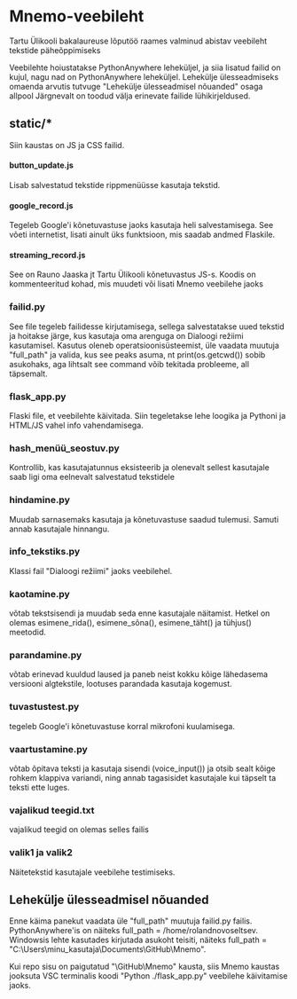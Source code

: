 # Mnemo-veebileht
Tartu Ülikooli bakalaureuse lõputöö raames valminud abistav veebileht tekstide päheõppimiseks

Veebilehte hoiustatakse PythonAnywhere leheküljel, ja siia lisatud failid on kujul, nagu nad on PythonAnywhere leheküljel. Lehekülje ülesseadmiseks omaenda arvutis tutvuge "Lehekülje ülesseadmisel nõuanded" osaga allpool
Järgnevalt on toodud välja erinevate failide lühikirjeldused.

## static/*
Siin kaustas on JS ja CSS failid.
#### button_update.js
Lisab salvestatud tekstide rippmenüüsse kasutaja tekstid.
#### google_record.js
Tegeleb Google'i kõnetuvastuse jaoks kasutaja heli salvestamisega. See võeti internetist, lisati ainult üks funktsioon, mis saadab andmed Flaskile.
#### streaming_record.js
See on Rauno Jaaska jt Tartu Ülikooli kõnetuvastus JS-s. Koodis on kommenteeritud kohad, mis muudeti või lisati Mnemo veebilehe jaoks

### failid.py
See file tegeleb failidesse kirjutamisega, sellega salvestatakse uued tekstid ja hoitakse järge, kus kasutaja oma arenguga on Dialoogi režiimi kasutamisel.
Kasutus oleneb operatsioonisüsteemist, üle vaadata muutuja "full_path" ja valida, kus see peaks asuma, nt print(os.getcwd()) sobib asukohaks, aga lihtsalt see command võib tekitada probleeme, all täpsemalt.

### flask_app.py
Flaski file, et veebilehte käivitada. Siin tegeletakse lehe loogika ja Pythoni ja HTML/JS vahel info vahendamisega.

### hash_menüü_seostuv.py
Kontrollib, kas kasutajatunnus eksisteerib ja olenevalt sellest kasutajale saab ligi oma eelnevalt salvestatud tekstidele

### hindamine.py
Muudab sarnasemaks kasutaja ja kõnetuvastuse saadud tulemusi. Samuti annab kasutajale hinnangu.

### info_tekstiks.py
Klassi fail "Dialoogi režiimi" jaoks veebilehel.

### kaotamine.py
võtab tekstsisendi ja muudab seda enne kasutajale näitamist. Hetkel on olemas esimene_rida(), esimene_sõna(), esimene_täht() ja tühjus() meetodid.

### parandamine.py
võtab erinevad kuuldud laused ja paneb neist kokku kõige lähedasema versiooni algtekstile, lootuses parandada kasutaja kogemust.

### tuvastustest.py
tegeleb Google'i kõnetuvastuse korral mikrofoni kuulamisega.

### vaartustamine.py
võtab õpitava teksti ja kasutaja sisendi (voice_input()) ja otsib sealt kõige rohkem klappiva variandi, ning annab tagasisidet kasutajale kui täpselt ta teksti ette luges.

### vajalikud teegid.txt
vajalikud teegid on olemas selles failis

### valik1 ja valik2
Näitetekstid kasutajale veebilehe testimiseks.

## Lehekülje ülesseadmisel nõuanded
Enne käima panekut vaadata üle "full_path" muutuja failid.py failis.
PythonAnywhere'is on näiteks full_path = /home/rolandnovoseltsev.
Windowsis lehte kasutades kirjutada asukoht teisiti, näiteks full_path = "C:\\Users\\minu_kasutaja\\Documents\\GitHub\\Mnemo".

Kui repo sisu on paigutatud "\GitHub\\Mnemo" kausta, siis Mnemo kaustas jooksuta VSC terminalis koodi "Python ./flask_app.py" veebilehe käivitamise jaoks.
